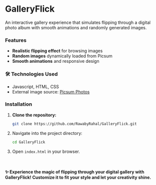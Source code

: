 # GalleryFlick  

An interactive gallery experience that simulates flipping through a digital photo album with smooth animations and randomly generated images.  

### Features  
- **Realistic flipping effect** for browsing images  
- **Random images** dynamically loaded from Picsum  
- **Smooth animations** and responsive design 

### 🛠️ Technologies Used  
- Javascript, HTML, CSS
- External image source: [Picsum Photos](https://picsum.photos/)  

### Installation  
1. **Clone the repository:**
   
   ```bash
   git clone https://github.com/RawabyRahal/GalleryFlick.git

3. Navigate into the project directory:
   
   ```bash
   cd GalleryFlick
3. Open `index.html` in your browser.

<br>

#### ✨ Experience the magic of flipping through your digital gallery with GalleryFlick! Customize it to fit your style and let your creativity shine.

